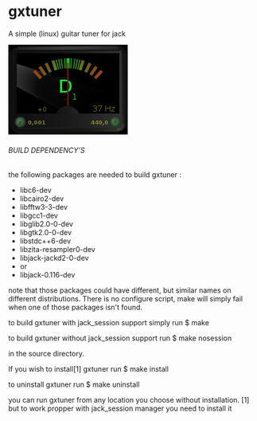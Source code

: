 # gxtuner
A simple (linux) guitar  tuner for jack 

![GxTuner](https://github.com/brummer10/gxtuner/raw/master/GxTuner.png)


###### BUILD DEPENDENCY’S 

the following packages are needed to build gxtuner :

- libc6-dev
- libcairo2-dev
- libfftw3-3-dev
- libgcc1-dev
- libglib2.0-0-dev
- libgtk2.0-0-dev
- libstdc++6-dev
- libzita-resampler0-dev
- libjack-jackd2-0-dev 
- or
- libjack-0.116-dev

note that those packages could have different, but similar names 
on different distributions. There is no configure script, 
make will simply fail when one of those packages isn't found.

to build gxtuner with jack_session support simply run
$ make

to build gxtuner without jack_session support run 
$ make nosession

in the source directory.

If you wish to install[1] gxtuner run
$ make install

to uninstall gxtuner run
$ make uninstall

you can run gxtuner from any location you choose without installation.
[1] but to work propper with jack_session manager
you need to install it
